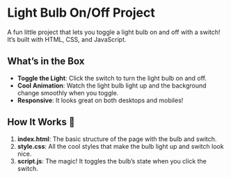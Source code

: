 # Light Bulb On/Off Project 

A fun little project that lets you toggle a light bulb on and off with a switch! It’s built with HTML, CSS, and JavaScript. 

## What’s in the Box 
- **Toggle the Light**: Click the switch to turn the light bulb on and off.
- **Cool Animation**: Watch the light bulb light up and the background change smoothly when you toggle.
- **Responsive**: It looks great on both desktops and mobiles!

## How It Works 🔧
1. **index.html**: The basic structure of the page with the bulb and switch.
2. **style.css**: All the cool styles that make the bulb light up and switch look nice.
3. **script.js**: The magic! It toggles the bulb’s state when you click the switch.

